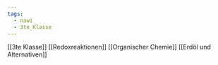 ```yaml
---
tags:
  - nawi
  - 3te_Klasse
---
```

[[3te Klasse]]
[[Redoxreaktionen]]
[[Organischer Chemie]]
[[Erdöl und Alternativen]]